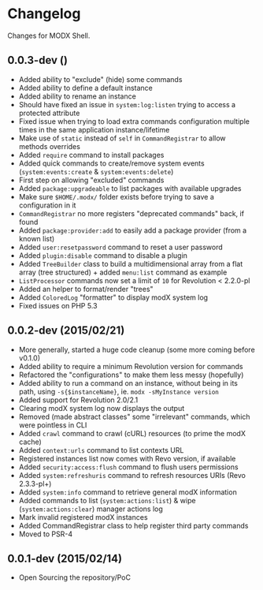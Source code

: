 # Changelog

Changes for MODX Shell.


## 0.0.3-dev ()

* Added ability to "exclude" (hide) some commands
* Added ability to define a default instance
* Added ability to rename an instance
* Should have fixed an issue in `system:log:listen` trying to access a protected attribute
* Fixed issue when trying to load extra commands configuration multiple times in the same application instance/lifetime
* Make use of `static` instead of `self` in `CommandRegistrar` to allow methods overrides
* Added `require` command to install packages
* Added quick commands to create/remove system events (`system:events:create` & `system:events:delete`)
* First step on allowing "excluded" commands
* Added `package:upgradeable` to list packages with available upgrades
* Make sure `$HOME/.modx/` folder exists before trying to save a configuration in it
* `CommandRegistrar` no more registers "deprecated commands" back, if found
* Added `package:provider:add` to easily add a package provider (from a known list)
* Added `user:resetpassword` command to reset a user password
* Added `plugin:disable` command to disable a plugin
* Added `TreeBuilder` class to build a multidimensional array from a flat array (tree structured) + added `menu:list` command as example
* `ListProcessor` commands now set a limit of `10` for Revolution < 2.2.0-pl
* Added an helper to format/render "trees"
* Added `ColoredLog` "formatter" to display modX system log
* Fixed issues on PHP 5.3


## 0.0.2-dev (2015/02/21)

* More generally, started a huge code cleanup (some more coming before v0.1.0)
* Added ability to require a minimum Revolution version for commands
* Refactored the "configurations" to make them less messy (hopefully)
* Added ability to run a command on an instance, without being in its path, using `-s{$instanceName}`, ie. `modx -sMyInstance version`
* Added support for Revolution 2.0/2.1
* Clearing modX system log now displays the output
* Removed (made abstract classes" some "irrelevant" commands, which were pointless in CLI
* Added `crawl` command to crawl (cURL) resources (to prime the modX cache)
* Added `context:urls` command to list contexts URL
* Registered instances list now comes with Revo version, if available
* Added `security:access:flush` command to flush users permissions
* Added `system:refreshuris` command to refresh resources URIs (Revo 2.3.3-pl+)
* Added `system:info` command to retrieve general modX information
* Added commands to list (`system:actions:list`) & wipe (`system:actions:clear`) manager actions log
* Mark invalid registered modX instances
* Added CommandRegistrar class to help register third party commands 
* Moved to PSR-4


## 0.0.1-dev (2015/02/14)

* Open Sourcing the repository/PoC
